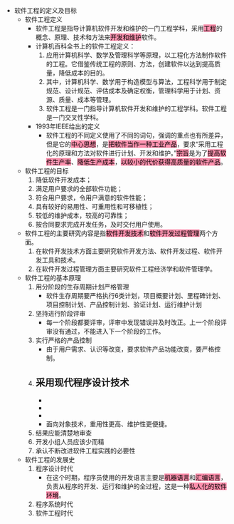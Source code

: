 - 软件工程的定义及目标
	- 软件工程定义
		- 软件工程是指导计算机软件开发和维护的一门工程学科，采用<mark style="background: #FF5582A6;">工程</mark>的概念、原理、技术和方法来<mark style="background: #FF5582A6;">开发和维护</mark>软件。
		- 计算机百科全书上的软件工程定义：
			1. 应用计算机科学、数学及管理科学等原理，以工程化方法制作软件的工程。它借鉴传统工程的原则、方法，创建软件以达到提高质量，降低成本的目的。
			2. 其中，计算机科学、数学用于构造模型与算法，工程科学用于制定规范、设计规范、评估成本及确定权衡，管理科学用于计划、资源、质量、成本等管理。
			3. 软件工程是一门指导计算机软件开发和维护的工程学科。软件工程是一门交叉性学科。
		- 1993年IEEE给出的定义
			- 软件工程的不同定义使用了不同的词句，强调的重点也有所差异，但是它的<mark style="background: #FF5582A6;">中心思想</mark>，是<mark style="background: #FF5582A6;">把软件当作一种工业产品</mark>，要求“采用工程化的原理和方法对软件进行计划、开发和维护。”<mark style="background: #FF5582A6;">宗旨</mark>是为了<mark style="background: #FF5582A6;">提高软件生产率</mark>、<mark style="background: #FF5582A6;">降低生产成本</mark>，<mark style="background: #FF5582A6;">以较小的代价获得高质量的软件产品</mark>。
	- 软件工程的目标
		1. 降低软件开发成本；
		2. 满足用户要求的全部软件功能；
		3. 符合用户要求，令用户满意的软件性能；
		4. 具有较好的易用性、可重用性和可移植性；
		5. 较低的维护成本，较高的可靠性；
		6. 按合同要求完成开发任务，及时交付用户使用。
	- 软件工程的主要研究内容是指<mark style="background: #FF5582A6;">软件开发技术</mark>和<mark style="background: #FF5582A6;">软件开发过程管理</mark>两个方面。
		1. 在软件开发技术方面主要研究软件开发方法、软件开发过程、软件开发工具和技术。
		2. 在软件开发过程管理方面主要研究软件工程经济学和软件管理学。
	- 软件工程的基本原理
		1. 用分阶段的生存周期计划严格管理
			- 软件生存周期要严格执行6类计划，项目概要计划、里程碑计划、项目控制计划、产品控制计划、验证计划、运行维护计划
		2. 坚持进行阶段评审
			- 每一个阶段都要评审，评审中发现错误并及时改正。上一个阶段评审没有通过，不能进入下一个阶段的工作。
		3. 实行严格的产品控制
			- 由于用户需求、认识等改变，要求软件产品功能改变，要严格控制。
		4. 采用现代程序设计技术
			- 
			- 
			- 
			- 
			- 面向对象技术，重用性更高、维护性更便捷。
		1. 结果应能清楚地审查
		2. 开发小组人员应该少而精
		3. 承认不断改进软件工程实践的必要性
	- 软件工程的发展史
		1. 程序设计时代
			- 在这个时期，程序员使用的开发语言主要是<mark style="background: #FF5582A6;">机器语言</mark>和<mark style="background: #FF5582A6;">汇编语言</mark>，负责从程序的开发、运行和维护的全过程，这是一种<mark style="background: #FF5582A6;">私人化的软件环境</mark>。
		2. 程序系统时代
		3. 软件工程时代




